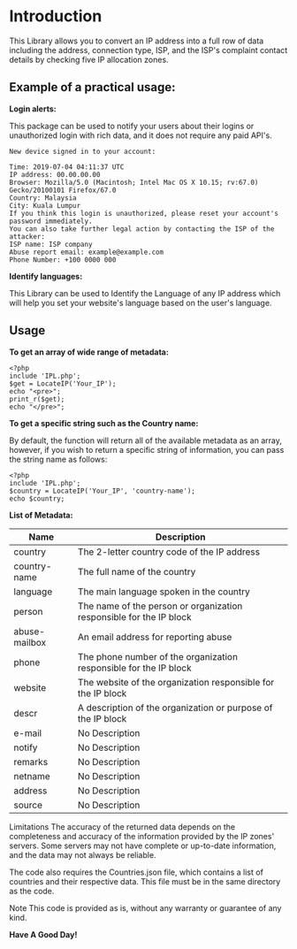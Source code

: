 # Introduction

This Library allows you to convert an IP address into a full row of data including the address, connection type, ISP, and the ISP's complaint contact details by checking five IP allocation zones.

Example of a practical usage:
------------------------------------------
**Login alerts:**

This package can be used to notify your users about their logins or unauthorized login with rich data, and it does not require any paid API's.

```
New device signed in to your account:

Time: 2019-07-04 04:11:37 UTC
IP address: 00.00.00.00
Browser: Mozilla/5.0 (Macintosh; Intel Mac OS X 10.15; rv:67.0) Gecko/20100101 Firefox/67.0
Country: Malaysia
City: Kuala Lumpur
If you think this login is unauthorized, please reset your account's password immediately. 
You can also take further legal action by contacting the ISP of the attacker:
ISP name: ISP company
Abuse report email: example@example.com
Phone Number: +100 0000 000
```
**Identify languages:**

This Library can be used to Identify the Language of any IP address which will help you set your website's language based on the user's language.

Usage
------------------------------------------
**To get an array of wide range of metadata:**
```
<?php 
include 'IPL.php';
$get = LocateIP('Your_IP');
echo "<pre>";
print_r($get);
echo "</pre>";
```
**To get a specific string such as the Country name:**

By default, the function will return all of the available metadata as an array, however, if you wish to return a specific string of information, you can pass the string name as follows:

```
<?php 
include 'IPL.php';
$country = LocateIP('Your_IP', 'country-name');
echo $country;
```
**List of Metadata:**

| Name                                   | Description        |
| ----------------------------------------- | -------------------------------------------------------------- |    
| country                                   | The 2-letter country code of the IP address        |
| country-name                                   | The full name of the country        |
| language                                   | The main language spoken in the country        |
| person                                   | The name of the person or organization responsible for the IP block        |
| abuse-mailbox                                   | An email address for reporting abuse        |
| phone                                   | The phone number of the organization responsible for the IP block        |
| website                                   | The website of the organization responsible for the IP block        |
| descr                                   | A description of the organization or purpose of the IP block        |
| e-mail                                   | No Description        |
| notify                                   | No Description        |
| remarks                                   | No Description        |
| netname                                   | No Description        |
| address                                   | No Description        |
| source                                   | No Description        |


Limitations
The accuracy of the returned data depends on the completeness and accuracy of the information provided by the IP zones' servers. Some servers may not have complete or up-to-date information, and the data may not always be reliable.

The code also requires the Countries.json file, which contains a list of countries and their respective data. This file must be in the same directory as the code.

Note
This code is provided as is, without any warranty or guarantee of any kind.

**Have A Good Day!**

